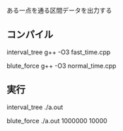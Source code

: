 ある一点を通る区間データを出力する

## コンパイル

interval_tree
g++ -O3 fast_time.cpp

blute_force
g++ -O3 normal_time.cpp


## 実行

interval_tree
./a.out

blute_force
./a.out 1000000 10000 